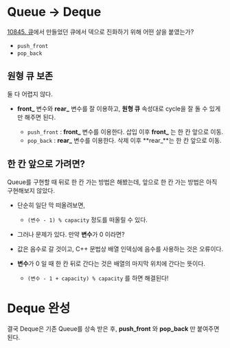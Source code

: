 # Queue -> Deque

[10845. 큐](https://github.com/lilpado/BOJ/tree/83f35ae5731110e7521888c8e2939ad739033d5a/%EB%B0%B1%EC%A4%80/Silver/10845.%E2%80%85%ED%81%90)에서 만들었던 큐에서 덱으로 진화하기 위해 어떤 살을 붙였는가?

  - `push_front`
  - `pop_back`

## 원형 큐 보존

둘 다 어렵지 않다.

- **front_** 변수와 **rear_** 변수를 잘 이용하고, **원형 큐** 속성대로 cycle을 잘 돌 수 있게만 해주면 된다.

  - `push_front` : **front_** 변수를 이용한다. 삽입 이후 **front_** 는 한 칸 앞으로 이동.
  - `pop_back` : **rear_** 변수를 이용한다. 삭제 이후 **rear_**는 한 칸 앞으로 이동.

## 한 칸 앞으로 가려면?

Queue를 구현할 때 뒤로 한 칸 가는 방법은 해봤는데, 앞으로 한 칸 가는 방법은 아직 구현해보지 않았다.

- 단순히 일단 막 떠올려보면,

  - `(변수 - 1) % capacity` 정도를 떠올릴 수 있다.

- 그러나 문제가 있다. 만약 **변수**가 0 이라면?
- 값은 음수로 갈 것이고, C++ 문법상 배열 인덱싱에 음수를 사용하는 것은 오류이다.
- **변수**가 0 일 때 한 칸 뒤로 간다는 것은 배열의 마지막 위치에 간다는 뜻이다.
  - `(변수 - 1 + capacity) % capacity` 를 하면 해결된다!
 

# Deque 완성

결국 Deque은 기존 Queue를 상속 받은 후, **push_front** 와 **pop_back** 만 붙여주면 된다.
